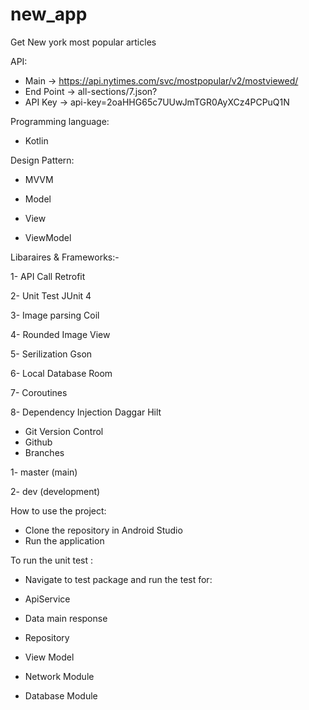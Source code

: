 # new_app
Get New york most popular articles

API:
- Main -> https://api.nytimes.com/svc/mostpopular/v2/mostviewed/
- End Point -> all-sections/7.json?
- API Key -> api-key=2oaHHG65c7UUwJmTGR0AyXCz4PCPuQ1N


Programming language: 
- Kotlin

Design Pattern:
- MVVM

- Model
- View 
- ViewModel 


Libaraires & Frameworks:-

1- API Call Retrofit

2- Unit Test JUnit 4

3- Image parsing Coil

4- Rounded Image View 

5- Serilization Gson

6- Local Database Room

7- Coroutines

8- Dependency Injection Daggar Hilt



- Git Version Control 
- Github 
- Branches

1- master (main)

2- dev (development)


How to use the project:

- Clone the repository in Android Studio
- Run the application

To run the unit test :

- Navigate to test package and run the test for:

- ApiService 
- Data main response 
- Repository
- View Model
- Network Module
- Database Module 
